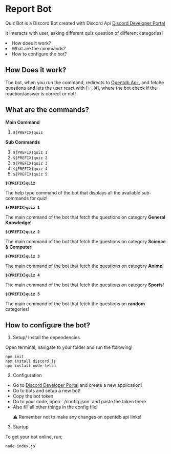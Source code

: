# Report Bot

Quiz Bot is a Discord Bot created with Discord Api <a href="https://discord.com/developers/docs/intro">Discord Developer Portal</a>

It interacts with user, asking different quiz question of different categories!

<li> How does it work?</li>
<li> What are the commands?</li>
<li> How to configure the bot?</li>

## How Does it work?

The bot, when you run the command, redirects to <a href="https://opentdb.com"> Opentdb Api </a>, and fetche questions and lets the user react with [✅, ❌], where the bot check if the reaction/answer is correct or not!

## What are the commands?

**Main Command**

1. `${PREFIX}quiz`

**Sub Commands**

1. `${PREFIX}quiz 1`
2. `${PREFIX}quiz 2`
3. `${PREFIX}quiz 3`
4. `${PREFIX}quiz 4`
5. `${PREFIX}quiz 5`


**`${PREFIX}quiz`**

The help type command of the bot that displays all the available sub-commands for quiz!

**`${PREFIX}quiz 1`**

The main command of the bot that fetch the questions on category __General Knowledge__!

**`${PREFIX}quiz 2`**

The main command of the bot that fetch the questions on category __Science & Computer__!

**`${PREFIX}quiz 3`**

The main command of the bot that fetch the questions on category __Anime__!

**`${PREFIX}quiz 4`**

The main command of the bot that fetch the questions on category __Sports__!

**`${PREFIX}quiz 5`**

The main command of the bot that fetch the questions on __random__ categories!

## How to configure the bot?

1. Setup/ Install the dependencies 

Open terminal, navigate to your folder and run the following!
```
npm init
npm install discord.js
npm install node-fetch
```

2. Configuration

<ul>
    <li>Go to <a href="https://discord.com/developers/applications">Discord Developer Portal</a> and create a new application!</li>
    <li>Go to bots and setup a new bot!</li>
    <li>Copy the bot token</li>
    <li>Go to your code, open `./config.json` and paste the token there</li>
    <li>Also fill all other things in the config file!</li>

⚠ Remember not to make any changes on opentdb api links!
</ul>

3. Startup

To get your bot online, run;
```
node index.js
```